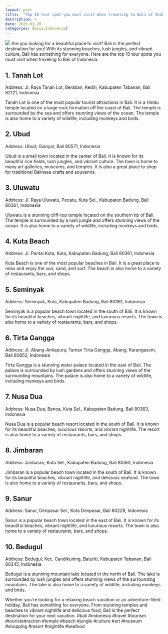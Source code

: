 ```yaml
---
layout: post
title:  "Top 10 tour spot you must visit when traveling to Bali of Indonesia "
description: >
date: 2023-01-20
categories: [asia,Indonesia]
---
```

<img src="https://source.unsplash.com/1600x900/?bali,indonesia,travel">
Are you looking for a beautiful place to visit? Bali is the perfect destination for you! With its stunning beaches, lush jungles, and vibrant culture, Bali has something for everyone. Here are the top 10 tour spots you must visit when traveling to Bali of Indonesia.

## 1. Tanah Lot 
Address: Jl. Raya Tanah Lot, Beraban, Kediri, Kabupaten Tabanan, Bali 82121, Indonesia

Tanah Lot is one of the most popular tourist attractions in Bali. It is a Hindu temple located on a large rock formation off the coast of Bali. The temple is surrounded by the sea and offers stunning views of the ocean. The temple is also home to a variety of wildlife, including monkeys and birds.

## 2. Ubud 
Address: Ubud, Gianyar, Bali 80571, Indonesia

Ubud is a small town located in the center of Bali. It is known for its beautiful rice fields, lush jungles, and vibrant culture. The town is home to many art galleries, museums, and temples. It is also a great place to shop for traditional Balinese crafts and souvenirs.

## 3. Uluwatu 
Address: Jl. Raya Uluwatu, Pecatu, Kuta Sel., Kabupaten Badung, Bali 80361, Indonesia

Uluwatu is a stunning cliff-top temple located on the southern tip of Bali. The temple is surrounded by a lush jungle and offers stunning views of the ocean. It is also home to a variety of wildlife, including monkeys and birds.

## 4. Kuta Beach 
Address: Jl. Pantai Kuta, Kuta, Kabupaten Badung, Bali 80361, Indonesia

Kuta Beach is one of the most popular beaches in Bali. It is a great place to relax and enjoy the sun, sand, and surf. The beach is also home to a variety of restaurants, bars, and shops.

## 5. Seminyak 
Address: Seminyak, Kuta, Kabupaten Badung, Bali 80361, Indonesia

Seminyak is a popular beach town located in the south of Bali. It is known for its beautiful beaches, vibrant nightlife, and luxurious resorts. The town is also home to a variety of restaurants, bars, and shops.

## 6. Tirta Gangga 
Address: Jl. Abang-Amlapura, Taman Tirta Gangga, Abang, Karangasem, Bali 80852, Indonesia

Tirta Gangga is a stunning water palace located in the east of Bali. The palace is surrounded by lush gardens and offers stunning views of the surrounding mountains. The palace is also home to a variety of wildlife, including monkeys and birds.

## 7. Nusa Dua 
Address: Nusa Dua, Benoa, Kuta Sel., Kabupaten Badung, Bali 80363, Indonesia

Nusa Dua is a popular beach resort located in the south of Bali. It is known for its beautiful beaches, luxurious resorts, and vibrant nightlife. The resort is also home to a variety of restaurants, bars, and shops.

## 8. Jimbaran 
Address: Jimbaran, Kuta Sel., Kabupaten Badung, Bali 80361, Indonesia

Jimbaran is a popular beach town located in the south of Bali. It is known for its beautiful beaches, vibrant nightlife, and delicious seafood. The town is also home to a variety of restaurants, bars, and shops.

## 9. Sanur 
Address: Sanur, Denpasar Sel., Kota Denpasar, Bali 80228, Indonesia

Sanur is a popular beach town located in the east of Bali. It is known for its beautiful beaches, vibrant nightlife, and luxurious resorts. The town is also home to a variety of restaurants, bars, and shops.

## 10. Bedugul 
Address: Bedugul, Kec. Candikuning, Baturiti, Kabupaten Tabanan, Bali 80345, Indonesia

Bedugul is a stunning mountain lake located in the north of Bali. The lake is surrounded by lush jungles and offers stunning views of the surrounding mountains. The lake is also home to a variety of wildlife, including monkeys and birds.

Whether you're looking for a relaxing beach vacation or an adventure-filled holiday, Bali has something for everyone. From stunning temples and beaches to vibrant nightlife and delicious food, Bali is the perfect destination for your next vacation. #bali #indonesia #travel #tourism #touristattraction #temple #beach #jungle #culture #art #museum #shopping #resort #nightlife #seafood
